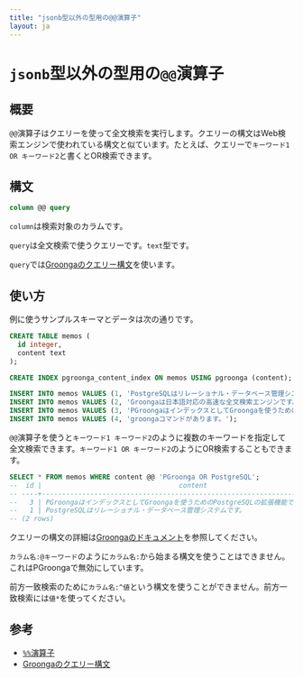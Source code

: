 ```yaml
---
title: "jsonb型以外の型用の@@演算子"
layout: ja
---
```


# `jsonb`型以外の型用の`@@`演算子

## 概要

`@@`演算子はクエリーを使って全文検索を実行します。クエリーの構文はWeb検索エンジンで使われている構文と似ています。たとえば、クエリーで`キーワード1 OR キーワード2`と書くとOR検索できます。

## 構文

```sql
column @@ query
```

`column`は検索対象のカラムです。

`query`は全文検索で使うクエリーです。`text`型です。

`query`では[Groongaのクエリー構文](http://groonga.org/docs/reference/grn_expr/query_syntax.html)を使います。

## 使い方

例に使うサンプルスキーマとデータは次の通りです。

```sql
CREATE TABLE memos (
  id integer,
  content text
);

CREATE INDEX pgroonga_content_index ON memos USING pgroonga (content);
```

```sql
INSERT INTO memos VALUES (1, 'PostgreSQLはリレーショナル・データベース管理システムです。');
INSERT INTO memos VALUES (2, 'Groongaは日本語対応の高速な全文検索エンジンです。');
INSERT INTO memos VALUES (3, 'PGroongaはインデックスとしてGroongaを使うためのPostgreSQLの拡張機能です。');
INSERT INTO memos VALUES (4, 'groongaコマンドがあります。');
```

`@@`演算子を使うと`キーワード1 キーワード2`のように複数のキーワードを指定して全文検索できます。`キーワード1 OR キーワード2`のようにOR検索することもできます。

```sql
SELECT * FROM memos WHERE content @@ 'PGroonga OR PostgreSQL';
--  id |                                  content
-- ----+---------------------------------------------------------------------------
--   3 | PGroongaはインデックスとしてGroongaを使うためのPostgreSQLの拡張機能です。
--   1 | PostgreSQLはリレーショナル・データベース管理システムです。
-- (2 rows)
```

クエリーの構文の詳細は[Groongaのドキュメント](http://groonga.org/ja/docs/reference/grn_expr/query_syntax.html)を参照してください。

`カラム名:@キーワード`のように`カラム名:`から始まる構文を使うことはできません。これはPGroongaで無効にしています。

前方一致検索のために`カラム名:^値`という構文を使うことができません。前方一致検索には`値*`を使ってください。

## 参考

  * [`%%`演算子](match.html)
  * [Groongaのクエリー構文](http://groonga.org/ja/docs/reference/grn_expr/query_syntax.html)
